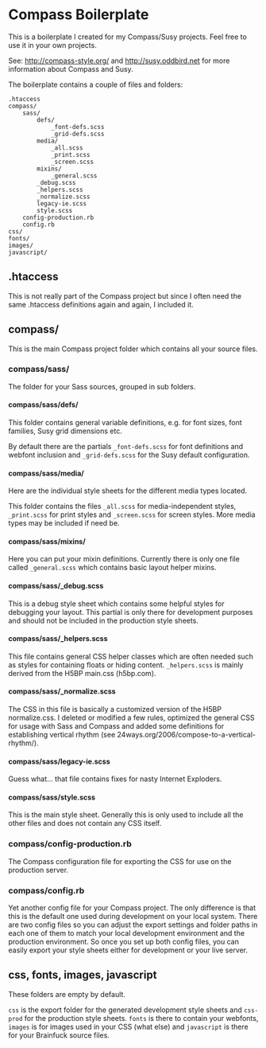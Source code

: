 # Compass Boilerplate

This is a boilerplate I created for my Compass/Susy projects.
Feel free to use it in your own projects.

See: http://compass-style.org/ and http://susy.oddbird.net for more
information about Compass and Susy.

The boilerplate contains a couple of files and folders:

    .htaccess
    compass/
        sass/
            defs/
                _font-defs.scss
                _grid-defs.scss
            media/
                _all.scss
                _print.scss
                _screen.scss
            mixins/
                _general.scss
            _debug.scss
            _helpers.scss
            _normalize.scss
            legacy-ie.scss
            style.scss
        config-production.rb
        config.rb
    css/
    fonts/
    images/
    javascript/

## .htaccess
This is not really part of the Compass project but since I often need the same .htaccess
definitions again and again, I included it.

## compass/
This is the main Compass project folder which contains all your source files.

### compass/sass/
The folder for your Sass sources, grouped in sub folders.

#### compass/sass/defs/
This folder contains general variable definitions, e.g. for font sizes, font families,
Susy grid dimensions etc.

By default there are the partials `_font-defs.scss` for font definitions and webfont inclusion
and `_grid-defs.scss` for the Susy default configuration.

#### compass/sass/media/
Here are the individual style sheets for the different media types located.

This folder contains the files `_all.scss` for media-independent styles, `_print.scss`
for print styles and `_screen.scss` for screen styles. More media types may be
included if need be.

#### compass/sass/mixins/
Here you can put your mixin definitions. Currently there is only one file called `_general.scss`
which contains basic layout helper mixins.

#### compass/sass/_debug.scss
This is a debug style sheet which contains some helpful styles for debugging your layout.
This partial is only there for development purposes and should not be included in the
production style sheets.

#### compass/sass/_helpers.scss
This file contains general CSS helper classes which are often needed such as styles for containing
floats or hiding content. `_helpers.scss` is mainly derived from the H5BP main.css (h5bp.com).

#### compass/sass/_normalize.scss
The CSS in this file is basically a customized version of the H5BP normalize.css.
I deleted or modified a few rules, optimized the general CSS for usage with Sass and Compass
and added some definitions for establishing vertical rhythm (see 24ways.org/2006/compose-to-a-vertical-rhythm/).

#### compass/sass/legacy-ie.scss
Guess what... that file contains fixes for nasty Internet Exploders.

#### compass/sass/style.scss
This is the main style sheet. Generally this is only used to include all the other files and does
not contain any CSS itself.

### compass/config-production.rb
The Compass configuration file for exporting the CSS for use on the production server.

### compass/config.rb
Yet another config file for your Compass project. The only difference is that this is the default one
used during development on your local system. There are two config files so you can adjust the
export settings and folder paths in each one of them to match your local development
environment and the production environment. So once you set up both config files, you can
easily export your style sheets either for development or your live server.

## css, fonts, images, javascript
These folders are empty by default.

`css` is the export folder for the generated development style sheets and `css-prod` for the
production style sheets. `fonts` is there to contain your webfonts, `images` is for
images used in your CSS (what else) and `javascript` is there for your Brainfuck source files.
